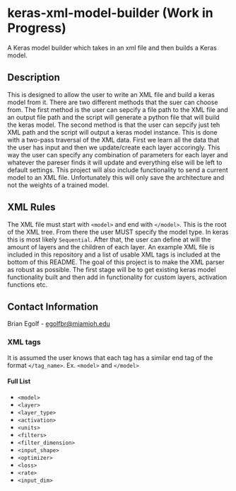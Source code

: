 # keras-xml-model-builder (Work in Progress)
A Keras model builder which takes in an xml file and then builds a Keras model.

## Description
This is designed to allow the user to write an XML file and build a keras model from it. There are two different methods that the suer can choose from. The first method is the user can sepcify a file path to the XML file and an output file path and the script will generate a python file that will build the keras model. The second method is that the user can sepcify just teh XML path and the script will output a keras model instance. This is done with a two-pass traversal of the XML data. First we learn all the data that the user has input and then we update/create each layer accoringly. This way the user can specify any combination of parameters for each layer and whatever the pareser finds it will update and everything else will be left to default settings. This project will also include functionality to send a current model to an XML file. Unfortunately this will only save the architecture and not the weights of a trained model.

## XML Rules 
The XML file must start with ```<model>``` and end with ```</model>```. This is the root of the XML tree. From there the user MUST specify the model type. In keras this is most likely ```Sequential```. After that, the user can define at will the amount of layers and the children of each layer. An example XML file is included in this repository and a list of usable XML tags is included at the bottom of this README. The goal of this project is to make the XML parser as robust as possible. The first stage will be to get existing keras model functionality built and then add in functionality for custom layers, activation functions etc. 

## Contact Information 
Brian Egolf - egolfbr@miamioh.edu 

### XML tags 
It is assumed the user knows that each tag has a similar end tag of the format ```</tag_name>```.
Ex.
```<model>``` and ```</model>```
#### Full List
- ```<model>```
- ```<layer>```
- ```<layer_type>```
- ```<activation>```
- ```<units>```
- ```<filters>```
- ```<filter_dimension>```
- ```<input_shape>```
- ```<optimizer>```
- ```<loss>```
- ```<rate>```
- ```<input_dim>```


